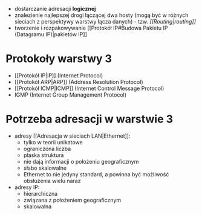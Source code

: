
- dostarczanie adresacji **logicznej**
- znalezienie najlepszej drogi łączącej dwa hosty (mogą być w różnych sieciach z perspektywy warstwy łącza danych) - tzw. *[[Routing|routing]]*
- tworzenie i rozpakowywanie [[Protokół IP#Budowa Pakietu IP (Datagramu IP)|pakietów IP]]

# Protokoły warstwy 3

- [[Protokół IP|IP]] (Internet Protocol)
- [[Protokół ARP|ARP]] (Address Resolution Protocol)
- [[Protokół ICMP|ICMP]] (Internet Control Message Protocol)
- IGMP (Internet Group Management Protocol)
# Potrzeba adresacji w warstwie 3

- adresy [[Adresacja w sieciach LAN|Ethernet]]:
	- tylko w teorii unikatowe
	- ograniczona liczba
	- płaska struktura
	- nie dają informacji o położeniu geograficznym
	- słabo skalowalne
	-  Ethernet to nie jedyny standard, a powinna być możliwość obsłużenia wielu naraz
- adresy IP:
	- hierarchiczna
	- związana z położeniem geograficznym
	- skalowalna